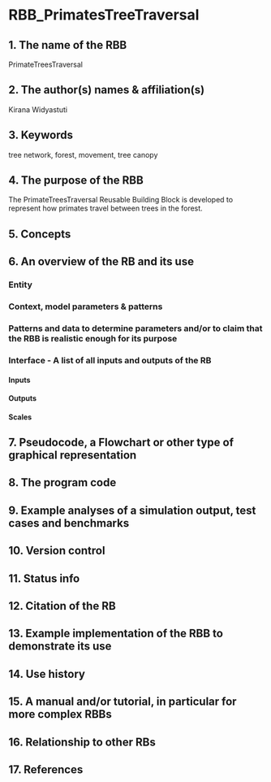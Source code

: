 # RBB_PrimatesTreeTraversal
## 1. The name of the RBB
PrimateTreesTraversal

## 2. The author(s) names & affiliation(s)
Kirana Widyastuti

## 3. Keywords
tree network, forest, movement, tree canopy

## 4. The purpose of the RBB
The PrimateTreesTraversal Reusable Building Block is developed to represent how primates travel between trees in the forest. 

## 5. Concepts

## 6. An overview of the RB and its use

### Entity

### Context, model parameters & patterns

### Patterns and data to determine parameters and/or to claim that the RBB is realistic enough for its purpose

### Interface - A list of all inputs and outputs of the RB
#### Inputs

#### Outputs

#### Scales

## 7. Pseudocode, a Flowchart or other type of graphical representation

## 8. The program code

## 9. Example analyses of a simulation output, test cases and benchmarks

## 10. Version control

## 11. Status info

## 12. Citation of the RB

## 13. Example implementation of the RBB to demonstrate its use

## 14. Use history

## 15. A manual and/or tutorial, in particular for more complex RBBs

## 16. Relationship to other RBs

## 17. References

